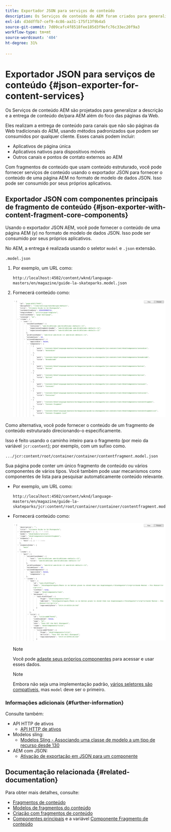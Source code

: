 ```yaml
---
title: Exportador JSON para serviços de conteúdo
description: Os Serviços de conteúdo do AEM foram criados para generalizar a descrição e a entrega de conteúdo de e para o AEM para além do foco em páginas da Web. Eles realizam a entrega de conteúdo para canais que não são páginas da Web tradicionais do AEM, usando métodos padronizados que podem ser consumidos por qualquer cliente.
exl-id: d3ddffb7-cef9-4c86-aa31-175f13f9b4a5
source-git-commit: 7d09cafc4f8518fee185d3f9efc76c33ec20f9a3
workflow-type: tm+mt
source-wordcount: '404'
ht-degree: 31%

---
```


# Exportador JSON para serviços de conteúdo {#json-exporter-for-content-services}

Os Serviços de conteúdo AEM são projetados para generalizar a descrição e a entrega de conteúdo de/para AEM além do foco das páginas da Web.

Eles realizam a entrega de conteúdo para canais que não são páginas da Web tradicionais do AEM, usando métodos padronizados que podem ser consumidos por qualquer cliente. Esses canais podem incluir:

* Aplicativos de página única
* Aplicativos nativos para dispositivos móveis
* Outros canais e pontos de contato externos ao AEM

Com fragmentos de conteúdo que usam conteúdo estruturado, você pode fornecer serviços de conteúdo usando o exportador JSON para fornecer o conteúdo de uma página AEM no formato de modelo de dados JSON. Isso pode ser consumido por seus próprios aplicativos.

## Exportador JSON com componentes principais de fragmento de conteúdo {#json-exporter-with-content-fragment-core-components}

Usando o exportador JSON AEM, você pode fornecer o conteúdo de uma página AEM (y) no formato de modelo de dados JSON. Isso pode ser consumido por seus próprios aplicativos.

No AEM, a entrega é realizada usando o seletor `model` e `.json` extensão.

`.model.json`

1. Por exemplo, um URL como:

   ```shell
   http://localhost:4502/content/wknd/language-masters/en/magazine/guide-la-skateparks.model.json
   ```

1. Fornecerá conteúdo como:

   ![Modelo JSON de conteúdo WKND](assets/json-model-wknd.png)

Como alternativa, você pode fornecer o conteúdo de um fragmento de conteúdo estruturado direcionando-o especificamente.

Isso é feito usando o caminho inteiro para o fragmento (por meio da variável `jcr:content`); por exemplo, com um sufixo como.

`.../jcr:content/root/container/container/contentfragment.model.json`

Sua página pode conter um único fragmento de conteúdo ou vários componentes de vários tipos. Você também pode usar mecanismos como componentes de lista para pesquisar automaticamente conteúdo relevante.

* Por exemplo, um URL como:

  ```shell
  http://localhost:4502/content/wknd/language-masters/en/magazine/guide-la-skateparks/jcr:content/root/container/container/contentfragment.model.json
  ```

* Fornecerá conteúdo como:

  ![Modelo JSON do fragmento de conteúdo do WKND](assets/json-model-wknd-content-fragment.png)

  >[!NOTE]
  >
  >Você pode [adapte seus próprios componentes](enabling-json-exporter.md) para acessar e usar esses dados.

  >[!NOTE]
  >
  >Embora não seja uma implementação padrão, [vários seletores são compatíveis,](enabling-json-exporter.md#multiple-selectors) mas `model` deve ser o primeiro.

### Informações adicionais {#further-information}

Consulte também:

* API HTTP de ativos
   * [API HTTP de ativos](/help/assets/developer-reference-material-apis.md)
* Modelos sling:
   * [Modelos Sling - Associando uma classe de modelo a um tipo de recurso desde 130](https://sling.apache.org/documentation/bundles/models.html#associating-a-model-class-with-a-resource-type-since-130)
* AEM com JSON:
   * [Ativação de exportação em JSON para um componente](enabling-json-exporter.md)

## Documentação relacionada {#related-documentation}

Para obter mais detalhes, consulte:

* [Fragmentos de conteúdo](/help/sites-cloud/administering/content-fragments/overview.md)
* [Modelos de fragmentos do conteúdo](/help/sites-cloud/administering/content-fragments/content-fragment-models.md)
* [Criação com fragmentos de conteúdo](/help/sites-cloud/authoring/fundamentals/content-fragments.md)
* [Componentes principais](https://experienceleague.adobe.com/docs/experience-manager-core-components/using/introduction.html?lang=pt-BR) e a variável [Componente Fragmento de conteúdo](https://experienceleague.adobe.com/docs/experience-manager-core-components/using/components/content-fragment-component.html?lang=pt-BR)
